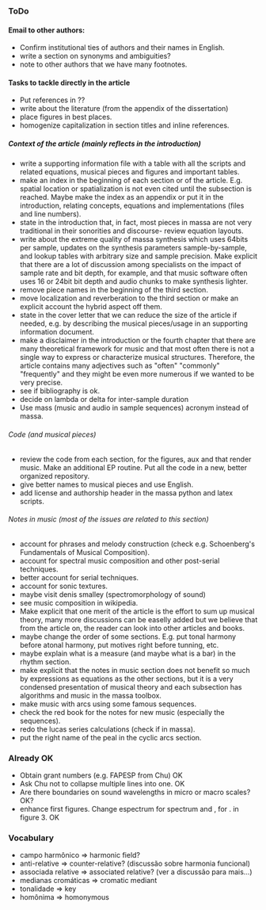 ### ToDo

#### Email to other authors:
- Confirm institutional ties of authors and their names in English.
- write a section on synonyms and ambiguities?
- note to other authors that we have many footnotes.

#### Tasks to tackle directly in the article
- Put references in ??
- write about the literature (from the appendix of the dissertation)
- place figures in best places.
- homogenize capitalization in section titles and inline references.

##### Context of the article (mainly reflects in the introduction)
- write a supporting information file with a table with all the scripts and related equations, musical pieces and figures and important tables.
- make an index in the beginning of each section or of the article. E.g. spatial location or spatialization is not even cited until the subsection is reached. Maybe make the index as an appendix or put it in the introduction, relating concepts, equations and implementations (files and line numbers).
- state in the introduction that, in fact, most pieces in massa are not very traditional in their sonorities and discourse- review equation layouts.
- write about the extreme quality of massa synthesis which uses 64bits per sample,
updates on the synthesis parameters sample-by-sample, and lookup tables with arbitrary size and sample precision.
Make explicit that there are a lot of discussion among specialists on the impact of sample rate and bit depth, for example, and that music software often uses 16 or 24bit bit depth and audio chunks to make synthesis lighter.
- remove piece names in the beginning of the third section.
- move localization and reverberation to the third section or make an explicit account the hybrid aspect off them.
- state in the cover letter that we can reduce the size of the article if needed, e.g. by describing the musical pieces/usage in an supporting information document.
- make a disclaimer in the introduction or the fourth chapter that there are many theoretical framework for music and that most often there is not a single way to express or characterize musical structures.
Therefore, the article contains many adjectives such as "often" "commonly" "frequently" and they might be even more numerous if we wanted to be very precise.
- see if bibliography is ok.
- decide on lambda or delta for inter-sample duration
- Use mass (music and audio in sample sequences) acronym instead of massa.

###### Code (and musical pieces)
- review the code from each section, for the figures, aux and that render music. Make an additional EP routine.
Put all the code in a new, better organized repository.
- give better names to musical pieces and use English.
- add license and authorship header in the massa python and latex scripts.

###### Notes in music (most of the issues are related to this section)
- account for phrases and melody construction (check e.g. Schoenberg's Fundamentals of Musical Composition).
- account for spectral music composition and other post-serial techniques.
- better account for serial techniques.
- account for sonic textures.
- maybe visit denis smalley (spectromorphology of sound)
- see music composition in wikipedia.
- Make explicit that one merit of the article is the effort to sum up musical theory, many more discussions can be easelly added but we believe that from the article on, the reader can look into other articles and books.
- maybe change the order of some sections. E.g. put tonal harmony before atonal harmony, put motives right before tunning, etc.
- maybe explain what is a measure (and maybe what is a bar) in the rhythm section.
- make explicit that the notes in music section does not benefit so much by expressions as equations as the other sections, but it is a very condensed presentation of musical theory and each subsection has algorithms and music in the massa toolbox.
- make music with arcs using some famous sequences.
- check the red book for the notes for new music (especially the sequences).
- redo the lucas series calculations (check if in massa).
- put the right name of the peal in the cyclic arcs section.

### Already OK
- Obtain grant numbers (e.g. FAPESP from Chu) OK
- Ask Chu not to collapse multiple lines into one. OK
- Are there boundaries on sound wavelengths in micro or macro scales? OK?
- enhance first figures. Change espectrum for spectrum and , for . in figure 3. OK

### Vocabulary
- campo harmônico => harmonic field?
- anti-relative => counter-relative? (discussão sobre harmonia funcional)
-    associada relative => associated relative? (ver a discussão para mais...)
- medianas cromáticas => cromatic mediant
- tonalidade => key
- homônima => homonymous
